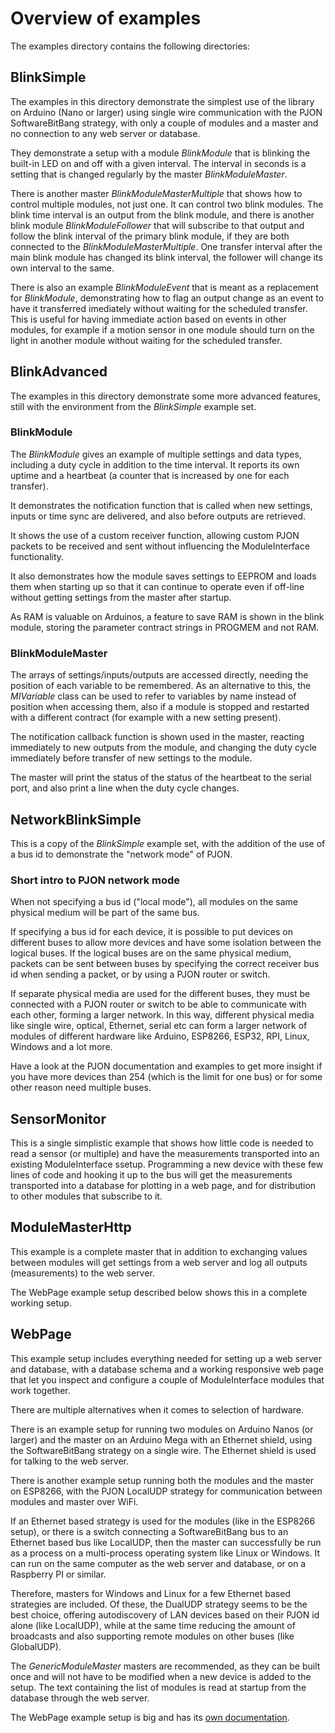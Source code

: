 # Overview of examples
The examples directory contains the following directories:

## BlinkSimple
The examples in this directory demonstrate the simplest use of the library on Arduino (Nano or larger) using single wire communication with the PJON SoftwareBitBang strategy, with only a couple of modules and a master and no connection to any web server or database.

They demonstrate a setup with a module _BlinkModule_ that is blinking the built-in LED on and off with a given interval. The interval in seconds is a setting that is changed regularly by the master _BlinkModuleMaster_.

There is another master _BlinkModuleMasterMultiple_ that shows how to control multiple modules, not just one. It can control two blink modules.
The blink time interval is an output from the blink module, and there is another blink module _BlinkModuleFollower_ that will subscribe to that output and follow the blink interval of the primary blink module, if they are both connected to the _BlinkModuleMasterMultiple_. One transfer interval after the main blink module has changed its blink interval, the follower will change its own interval to the same.

There is also an example _BlinkModuleEvent_ that is meant as a replacement for _BlinkModule_, demonstrating how to flag an output change as an event to have it transferred imediately without waiting for the scheduled transfer. This is useful for having immediate action based on events in other modules, for example if a motion sensor in one module should turn on the light in another module without waiting for the scheduled transfer.

## BlinkAdvanced 
The examples in this directory demonstrate some more advanced features, still with the environment from the _BlinkSimple_ example set. 

### BlinkModule
 The _BlinkModule_ gives an example of multiple settings and data types, including a duty cycle in addition to the time interval. It reports its own uptime and a heartbeat (a counter that is increased by one for each transfer).

It demonstrates the notification function that is called when new settings, inputs or time sync are delivered, and also before outputs are retrieved.

It shows the use of a custom receiver function, allowing custom PJON packets to be received and sent without influencing the ModuleInterface functionality.

It also demonstrates how the module saves settings to EEPROM and loads them when starting up so that it can continue to operate even if off-line without getting settings from the master after startup.

As RAM is valuable on Arduinos, a feature to save RAM is shown in the blink module, storing the parameter contract strings in PROGMEM and not RAM.

### BlinkModuleMaster
The arrays of settings/inputs/outputs are accessed directly, needing the position of each variable to be remembered.
As an alternative to this, the _MIVariable_ class can be used to refer to variables by name instead of position when accessing them, also if a module is stopped and restarted with a different contract (for example with a new setting present).

The notification callback function is shown used in the master, reacting immediately to new outputs from the module, and changing the duty cycle immediately before transfer of new settings to the module.

The master will print the status of the status of the heartbeat to the serial port, and also print a line when the duty cycle changes.

## NetworkBlinkSimple
This is a copy of the _BlinkSimple_ example set, with the addition of the use of a bus id to demonstrate the "network mode" of PJON.

### Short intro to PJON network mode
When not specifying a bus id ("local mode"), all modules on the same physical medium will be part of the same bus.

If specifying a bus id for each device, it is possible to put devices on different buses to allow more devices and have some isolation between the logical buses. If the logical buses are on the same physical medium, packets can be sent between buses by specifying the correct receiver bus id when sending a packet, or by using a PJON router or switch.

If separate physical media are used for the different buses, they must be connected with a PJON router or switch to be able to communicate with each other, forming a larger network. In this way, different physical media like single wire, optical, Ethernet, serial etc can form a larger network of modules of different hardware like Arduino, ESP8266, ESP32, RPI, Linux, Windows and a lot more.

Have a look at the PJON documentation and examples to get more insight if you have more devices than 254 (which is the limit for one bus) or for some other reason need multiple buses.

## SensorMonitor
This is a single simplistic example that shows how little code is needed to read a sensor (or multiple) and have the measurements transported into an existing ModuleInterface ssetup. Programming a new device with these few lines of code and hooking it up to the bus will get the measurements transported into a database for plotting in a web page, and for distribution to other modules that subscribe to it.

## ModuleMasterHttp
This example is a complete master that in addition to exchanging values between modules will get settings from a web server and log all outputs (measurements) to the web server.

The WebPage example setup described below shows this in a complete working setup.

## WebPage
This example setup includes everything needed for setting up a web server and database, with a database schema and a working responsive web page that let you inspect and configure a couple of ModuleInterface modules that work together.

There are multiple alternatives when it comes to selection of hardware.

There is an example setup for running two modules on Arduino Nanos (or larger) and the master on an Arduino Mega with an Ethernet shield, using the SoftwareBitBang strategy on a single wire. The Ethernet shield is used for talking to the web server.

There is another example setup running both the modules and the master on ESP8266, with the PJON LocalUDP strategy for communication between modules and master over WiFi.

If an Ethernet based strategy is used for the modules (like in the ESP8266 setup), or there is a switch connecting a SoftwareBitBang bus to an Ethernet based bus like LocalUDP, then the master can successfully be run as a process on a multi-process operating system like Linux or Windows. It can run on the same computer as the web server and database, or on a Raspberry PI or similar.

Therefore, masters for Windows and Linux for a few Ethernet based strategies are included.
Of these, the DualUDP strategy seems to be the best choice, offering autodiscovery of LAN devices based on their PJON id alone (like LocalUDP), while at the same time reducing the amount of broadcasts and also supporting remote modules on other buses (like GlobalUDP).

The _GenericModuleMaster_ masters are recommended, as they can be built once and will not have to be modified when a new device is added to the setup. The text containing the list of modules is read at startup from the database through the web server.

The WebPage example setup is big and has its [own documentation](https://github.com/fredilarsen/ModuleInterface/blob/master/examples/WebPage/README.md).
